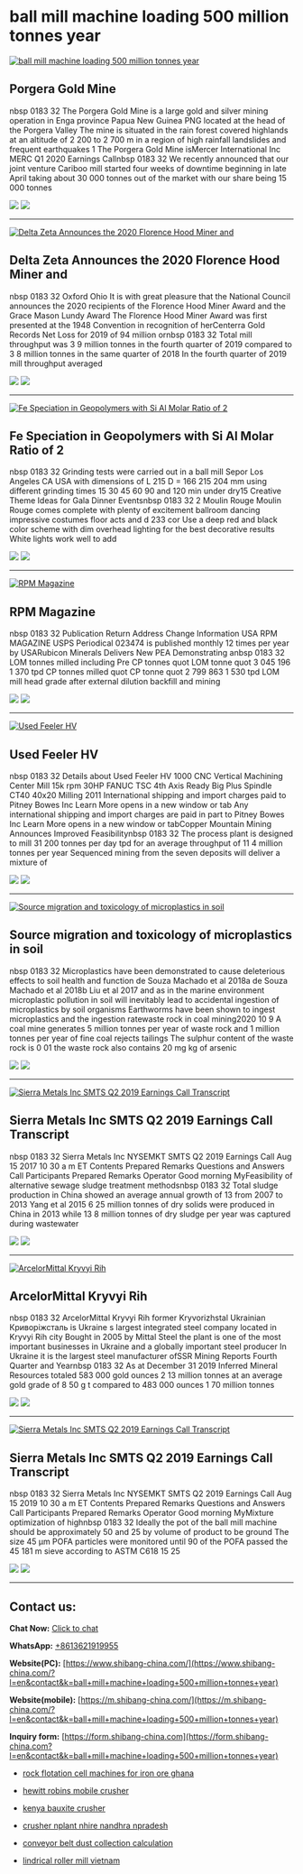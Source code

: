 # ball mill machine loading 500 million tonnes year

<a href="https://swt.shibang-china.com/?l=en&img&k=ball+mill+machine+loading+500+million+tonnes+year" target="_blank">![ball mill machine loading 500 million tonnes year](http://static.shibang-china.com/all-800x300/516.jpg)</a>

## Porgera Gold Mine
nbsp 0183 32 The Porgera Gold Mine is a large gold and silver mining operation in Enga province Papua New Guinea PNG located at the head of the Porgera Valley The mine is situated in the rain forest covered highlands at an altitude of 2 200 to 2 700 m in a region of high rainfall landslides and frequent earthquakes 1 The Porgera Gold Mine isMercer International Inc MERC Q1 2020 Earnings Callnbsp 0183 32 We recently announced that our joint venture Cariboo mill started four weeks of downtime beginning in late April taking about 30 000 tonnes out of the market with our share being 15 000 tonnes


<a href="https://whatsapp.shibangsoft.com/WhatsApp.php" target="_blank" title="WhatsApp">![](http://static.shibang-china.com/icon/whatsapp.png)</a> <a href="https://swt.shibang-china.com/?l=en&icon&k=ball+mill+machine+loading+500+million+tonnes+year" target="_blank">![](http://static.shibang-china.com/icon/chat-en.png)</a>

---

<a href="https://swt.shibang-china.com/?l=en&img&k=ball+mill+machine+loading+500+million+tonnes+year" target="_blank">![Delta Zeta Announces the 2020 Florence Hood Miner and](http://static.shibang-china.com/all-800x300/1134.jpg)</a>

## Delta Zeta Announces the 2020 Florence Hood Miner and
nbsp 0183 32 Oxford Ohio It is with great pleasure that the National Council announces the 2020 recipients of the Florence Hood Miner Award and the Grace Mason Lundy Award The Florence Hood Miner Award was first presented at the 1948 Convention in recognition of herCenterra Gold Records Net Loss for 2019 of 94 million ornbsp 0183 32 Total mill throughput was 3 9 million tonnes in the fourth quarter of 2019 compared to 3 8 million tonnes in the same quarter of 2018 In the fourth quarter of 2019 mill throughput averaged


<a href="https://whatsapp.shibangsoft.com/WhatsApp.php" target="_blank" title="WhatsApp">![](http://static.shibang-china.com/icon/whatsapp.png)</a> <a href="https://swt.shibang-china.com/?l=en&icon&k=ball+mill+machine+loading+500+million+tonnes+year" target="_blank">![](http://static.shibang-china.com/icon/chat-en.png)</a>

---

<a href="https://swt.shibang-china.com/?l=en&img&k=ball+mill+machine+loading+500+million+tonnes+year" target="_blank">![Fe Speciation in Geopolymers with Si Al Molar Ratio of 2](http://static.shibang-china.com/all-800x300/247.jpg)</a>

## Fe Speciation in Geopolymers with Si Al Molar Ratio of 2
nbsp 0183 32 Grinding tests were carried out in a ball mill Sepor Los Angeles CA USA with dimensions of L 215 D = 166 215 204 mm using different grinding times 15 30 45 60 90 and 120 min under dry15 Creative Theme Ideas for Gala Dinner Eventsnbsp 0183 32 2 Moulin Rouge Moulin Rouge comes complete with plenty of excitement ballroom dancing impressive costumes floor acts and d 233 cor Use a deep red and black color scheme with dim overhead lighting for the best decorative results White lights work well to add


<a href="https://whatsapp.shibangsoft.com/WhatsApp.php" target="_blank" title="WhatsApp">![](http://static.shibang-china.com/icon/whatsapp.png)</a> <a href="https://swt.shibang-china.com/?l=en&icon&k=ball+mill+machine+loading+500+million+tonnes+year" target="_blank">![](http://static.shibang-china.com/icon/chat-en.png)</a>

---

<a href="https://swt.shibang-china.com/?l=en&img&k=ball+mill+machine+loading+500+million+tonnes+year" target="_blank">![RPM Magazine](http://static.shibang-china.com/all-800x300/1072.jpg)</a>

## RPM Magazine
nbsp 0183 32 Publication Return Address Change Information USA RPM MAGAZINE USPS Periodical 023474 is published monthly 12 times per year by USARubicon Minerals Delivers New PEA Demonstrating anbsp 0183 32 LOM tonnes milled including Pre CP tonnes quot LOM tonne quot 3 045 196 1 370 tpd CP tonnes milled quot CP tonne quot 2 799 863 1 530 tpd LOM mill head grade after external dilution backfill and mining


<a href="https://whatsapp.shibangsoft.com/WhatsApp.php" target="_blank" title="WhatsApp">![](http://static.shibang-china.com/icon/whatsapp.png)</a> <a href="https://swt.shibang-china.com/?l=en&icon&k=ball+mill+machine+loading+500+million+tonnes+year" target="_blank">![](http://static.shibang-china.com/icon/chat-en.png)</a>

---

<a href="https://swt.shibang-china.com/?l=en&img&k=ball+mill+machine+loading+500+million+tonnes+year" target="_blank">![Used Feeler HV](http://static.shibang-china.com/all-800x300/736.jpg)</a>

## Used Feeler HV
nbsp 0183 32 Details about Used Feeler HV 1000 CNC Vertical Machining Center Mill 15k rpm 30HP FANUC TSC 4th Axis Ready Big Plus Spindle CT40 40x20 Milling 2011 International shipping and import charges paid to Pitney Bowes Inc Learn More opens in a new window or tab Any international shipping and import charges are paid in part to Pitney Bowes Inc Learn More opens in a new window or tabCopper Mountain Mining Announces Improved Feasibilitynbsp 0183 32 The process plant is designed to mill 31 200 tonnes per day tpd for an average throughput of 11 4 million tonnes per year Sequenced mining from the seven deposits will deliver a mixture of


<a href="https://whatsapp.shibangsoft.com/WhatsApp.php" target="_blank" title="WhatsApp">![](http://static.shibang-china.com/icon/whatsapp.png)</a> <a href="https://swt.shibang-china.com/?l=en&icon&k=ball+mill+machine+loading+500+million+tonnes+year" target="_blank">![](http://static.shibang-china.com/icon/chat-en.png)</a>

---

<a href="https://swt.shibang-china.com/?l=en&img&k=ball+mill+machine+loading+500+million+tonnes+year" target="_blank">![Source migration and toxicology of microplastics in soil](http://static.shibang-china.com/all-800x300/873.jpg)</a>

## Source migration and toxicology of microplastics in soil
nbsp 0183 32 Microplastics have been demonstrated to cause deleterious effects to soil health and function de Souza Machado et al 2018a de Souza Machado et al 2018b Liu et al 2017 and as in the marine environment microplastic pollution in soil will inevitably lead to accidental ingestion of microplastics by soil organisms Earthworms have been shown to ingest microplastics and the ingestion ratewaste rock in coal mining2020 10 9 A coal mine generates 5 million tonnes per year of waste rock and 1 million tonnes per year of fine coal rejects tailings The sulphur content of the waste rock is 0 01 the waste rock also contains 20 mg kg of arsenic


<a href="https://whatsapp.shibangsoft.com/WhatsApp.php" target="_blank" title="WhatsApp">![](http://static.shibang-china.com/icon/whatsapp.png)</a> <a href="https://swt.shibang-china.com/?l=en&icon&k=ball+mill+machine+loading+500+million+tonnes+year" target="_blank">![](http://static.shibang-china.com/icon/chat-en.png)</a>

---

<a href="https://swt.shibang-china.com/?l=en&img&k=ball+mill+machine+loading+500+million+tonnes+year" target="_blank">![Sierra Metals Inc SMTS Q2 2019 Earnings Call Transcript](http://static.shibang-china.com/all-800x300/243.jpg)</a>

## Sierra Metals Inc SMTS Q2 2019 Earnings Call Transcript
nbsp 0183 32 Sierra Metals Inc NYSEMKT SMTS Q2 2019 Earnings Call Aug 15 2017 10 30 a m ET Contents Prepared Remarks Questions and Answers Call Participants Prepared Remarks Operator Good morning MyFeasibility of alternative sewage sludge treatment methodsnbsp 0183 32 Total sludge production in China showed an average annual growth of 13 from 2007 to 2013 Yang et al 2015 6 25 million tonnes of dry solids were produced in China in 2013 while 13 8 million tonnes of dry sludge per year was captured during wastewater


<a href="https://whatsapp.shibangsoft.com/WhatsApp.php" target="_blank" title="WhatsApp">![](http://static.shibang-china.com/icon/whatsapp.png)</a> <a href="https://swt.shibang-china.com/?l=en&icon&k=ball+mill+machine+loading+500+million+tonnes+year" target="_blank">![](http://static.shibang-china.com/icon/chat-en.png)</a>

---

<a href="https://swt.shibang-china.com/?l=en&img&k=ball+mill+machine+loading+500+million+tonnes+year" target="_blank">![ArcelorMittal Kryvyi Rih](http://static.shibang-china.com/all-800x300/1297.jpg)</a>

## ArcelorMittal Kryvyi Rih
nbsp 0183 32 ArcelorMittal Kryvyi Rih former Kryvorizhstal Ukrainian Криворіжсталь is Ukraine s largest integrated steel company located in Kryvyi Rih city Bought in 2005 by Mittal Steel the plant is one of the most important businesses in Ukraine and a globally important steel producer In Ukraine it is the largest steel manufacturer ofSSR Mining Reports Fourth Quarter and Yearnbsp 0183 32 As at December 31 2019 Inferred Mineral Resources totaled 583 000 gold ounces 2 13 million tonnes at an average gold grade of 8 50 g t compared to 483 000 ounces 1 70 million tonnes


<a href="https://whatsapp.shibangsoft.com/WhatsApp.php" target="_blank" title="WhatsApp">![](http://static.shibang-china.com/icon/whatsapp.png)</a> <a href="https://swt.shibang-china.com/?l=en&icon&k=ball+mill+machine+loading+500+million+tonnes+year" target="_blank">![](http://static.shibang-china.com/icon/chat-en.png)</a>

---

<a href="https://swt.shibang-china.com/?l=en&img&k=ball+mill+machine+loading+500+million+tonnes+year" target="_blank">![Sierra Metals Inc SMTS Q2 2019 Earnings Call Transcript](http://static.shibang-china.com/all-800x300/116.jpg)</a>

## Sierra Metals Inc SMTS Q2 2019 Earnings Call Transcript
nbsp 0183 32 Sierra Metals Inc NYSEMKT SMTS Q2 2019 Earnings Call Aug 15 2019 10 30 a m ET Contents Prepared Remarks Questions and Answers Call Participants Prepared Remarks Operator Good morning MyMixture optimization of highnbsp 0183 32 Ideally the pot of the ball mill machine should be approximately 50 and 25 by volume of product to be ground The size 45 μm POFA particles were monitored until 90 of the POFA passed the 45 181 m sieve according to ASTM C618 15 25


<a href="https://whatsapp.shibangsoft.com/WhatsApp.php" target="_blank" title="WhatsApp">![](http://static.shibang-china.com/icon/whatsapp.png)</a> <a href="https://swt.shibang-china.com/?l=en&icon&k=ball+mill+machine+loading+500+million+tonnes+year" target="_blank">![](http://static.shibang-china.com/icon/chat-en.png)</a>

---
## Contact us:

**Chat Now:** [Click to chat](https://swt.shibang-china.com?l=en&contact&k=ball+mill+machine+loading+500+million+tonnes+year)

**WhatsApp:**  [+8613621919955](https://whatsapp.shibangsoft.com/WhatsApp.php)

**Website(PC):** [https://www.shibang-china.com/](https://www.shibang-china.com/?l=en&contact&k=ball+mill+machine+loading+500+million+tonnes+year)

**Website(mobile):** [https://m.shibang-china.com/](https://m.shibang-china.com/?l=en&contact&k=ball+mill+machine+loading+500+million+tonnes+year)

**Inquiry form:** [https://form.shibang-china.com](https://form.shibang-china.com?l=en&contact&k=ball+mill+machine+loading+500+million+tonnes+year)

* [rock flotation cell machines for iron ore ghana](../168/rock%20flotation%20cell%20machines%20for%20iron%20ore%20ghana.md)

* [hewitt robins mobile crusher](../166/hewitt%20robins%20mobile%20crusher.md)

* [kenya bauxite crusher](../166/kenya%20bauxite%20crusher.md)

* [crusher nplant nhire nandhra npradesh](../166/crusher%20nplant%20nhire%20nandhra%20npradesh.md)

* [conveyor belt dust collection calculation](../169/conveyor%20belt%20dust%20collection%20calculation.md)

* [lindrical roller mill vietnam](../168/lindrical%20roller%20mill%20vietnam.md)